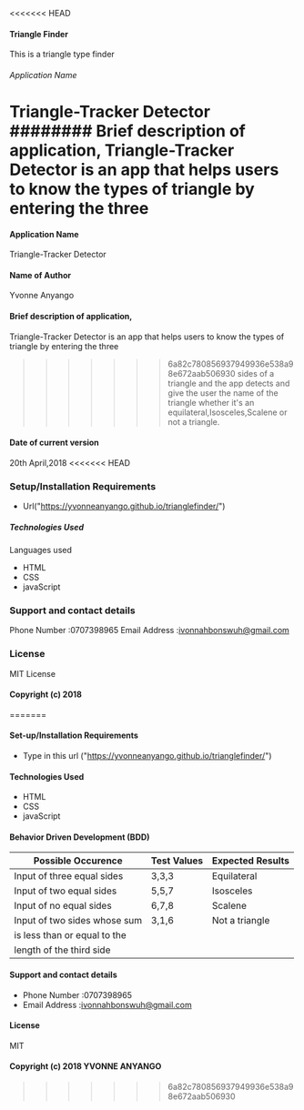<<<<<<< HEAD
#### Triangle Finder
This is a triangle type finder
###### Application Name
Triangle-Tracker Detector
######## Brief description of application,
Triangle-Tracker Detector is an app that helps users to know the types of triangle by entering the three
=======
#### Application Name
Triangle-Tracker Detector

#### Name of Author
Yvonne Anyango

#### Brief description of application,
Triangle-Tracker Detector is an app that helps users to know the types of triangle by entering the three 
>>>>>>> 6a82c780856937949936e538a98e672aab506930
sides of a triangle and the app detects and give the user the name of the triangle whether it's an equilateral,Isosceles,Scalene
or not a triangle.

#### Date of current version
20th April,2018
<<<<<<< HEAD
### Setup/Installation Requirements
* Url("https://yvonneanyango.github.io/trianglefinder/")  

##### Technologies Used
Languages used
*  HTML
*  CSS
*  javaScript
### Support and contact details
Phone Number :0707398965
Email Address :ivonnahbonswuh@gmail.com
### License
MIT License
#### Copyright (c) 2018
=======

#### Set-up/Installation Requirements
* Type in this url ("https://yvonneanyango.github.io/trianglefinder/")  

#### Technologies Used
* HTML
* CSS
* javaScript

#### Behavior Driven Development (BDD)
Possible Occurence           |   Test Values     |   Expected Results  |
-----------------------------|-------------------|---------------------|
Input of three equal sides   |     3,3,3         |  Equilateral        |
Input of two equal sides     |     5,5,7         |  Isosceles          |
Input of no equal sides      |     6,7,8         |  Scalene            |
Input of two sides whose sum |     3,1,6         |  Not a triangle     |
is less than or equal to the |                   |                     |
length of the third side     |                   |                     |

#### Support and contact details
* Phone Number :0707398965
* Email Address :ivonnahbonswuh@gmail.com

#### License
MIT
#### Copyright (c) 2018 YVONNE ANYANGO
>>>>>>> 6a82c780856937949936e538a98e672aab506930
